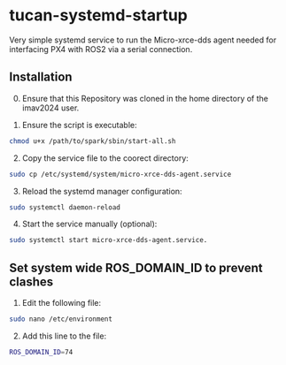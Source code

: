 # tucan-systemd-startup
Very simple systemd service to run the Micro-xrce-dds agent needed for interfacing PX4 with ROS2 via a serial connection.

## Installation

0. Ensure that this Repository was cloned in the home directory of the imav2024 user.

1. Ensure the script is executable:
```sh
chmod u+x /path/to/spark/sbin/start-all.sh
```

2. Copy the service file to the coorect directory:


```sh
sudo cp /etc/systemd/system/micro-xrce-dds-agent.service
```

3. Reload the systemd manager configuration:
```sh
sudo systemctl daemon-reload
```

4. Start the service manually (optional):
```sh
sudo systemctl start micro-xrce-dds-agent.service.
```


## Set system wide ROS_DOMAIN_ID to prevent clashes
1. Edit the following file:
```sh
sudo nano /etc/environment
```
2. Add this line to the file:
```sh
ROS_DOMAIN_ID=74
```

